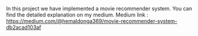 In this project we have implemented a movie recommender system. You can find the detailed explanation on my medium.
Medium link : https://medium.com/@hemaldonga369/movie-recommender-system-db2acad103af
